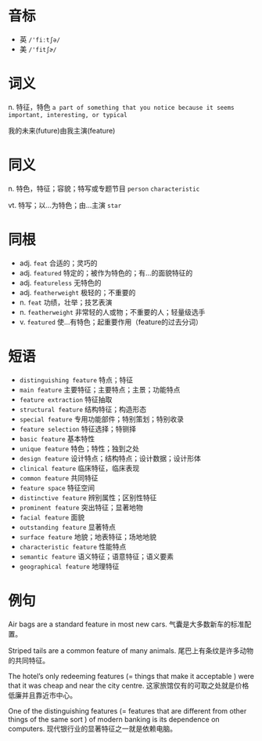 # 音标

- 英 `/'fiːtʃə/`
- 美 `/'fitʃɚ/`

# 词义

n. 特征，特色
`a part of something that you notice because it seems important, interesting, or typical`



我的未来(future)由我主演(feature)

# 同义

n. 特色，特征；容貌；特写或专题节目
`person` `characteristic`

vt. 特写；以…为特色；由…主演
`star`

# 同根

- adj. `feat` 合适的；灵巧的
- adj. `featured` 特定的；被作为特色的；有…的面貌特征的
- adj. `featureless` 无特色的
- adj. `featherweight` 极轻的；不重要的
- n. `feat` 功绩，壮举；技艺表演
- n. `featherweight` 非常轻的人或物；不重要的人；轻量级选手
- v. `featured` 使…有特色；起重要作用（feature的过去分词）

# 短语

- `distinguishing feature` 特点；特征
- `main feature` 主要特征；主要特点；主景；功能特点
- `feature extraction` 特征抽取
- `structural feature` 结构特征；构造形态
- `special feature` 专用功能部件；特别策划；特别收录
- `feature selection` 特征选择；特铡择
- `basic feature` 基本特性
- `unique feature` 特色；特性；独到之处
- `design feature` 设计特点；结构特点；设计数据；设计形体
- `clinical feature` 临床特征，临床表现
- `common feature` 共同特征
- `feature space` 特征空间
- `distinctive feature` 辨别属性；区别性特征
- `prominent feature` 突出特征；显著地物
- `facial feature` 面貌
- `outstanding feature` 显著特点
- `surface feature` 地貌；地表特征；场地地貌
- `characteristic feature` 性能特点
- `semantic feature` 语义特征；语意特征；语义要素
- `geographical feature` 地理特征

# 例句

Air bags are a standard feature in most new cars.
气囊是大多数新车的标准配置。

Striped tails are a common feature of many animals.
尾巴上有条纹是许多动物的共同特征。

The hotel’s only redeeming features (= things that make it acceptable ) were that it was cheap and near the city centre.
这家旅馆仅有的可取之处就是价格低廉并且靠近市中心。

One of the distinguishing features (= features that are different from other things of the same sort ) of modern banking is its dependence on computers.
现代银行业的显著特征之一就是依赖电脑。


